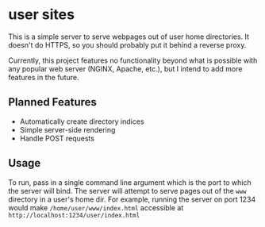 # user sites

This is a simple server to serve webpages out of user home directories. It doesn't
do HTTPS, so you should probably put it behind a reverse proxy.

Currently, this project features no functionality beyond what is possible with any
popular web server (NGINX, Apache, etc.), but I intend to add more features in the
future.

## Planned Features
- Automatically create directory indices
- Simple server-side rendering
- Handle POST requests

## Usage
To run, pass in a single command line argument which is the port to which the server
will bind. The server will attempt to serve pages out of the ``www`` directory
in a user's home dir. For example, running the server on port 1234 would make
``/home/user/www/index.html`` accessible at ``http://localhost:1234/user/index.html``
